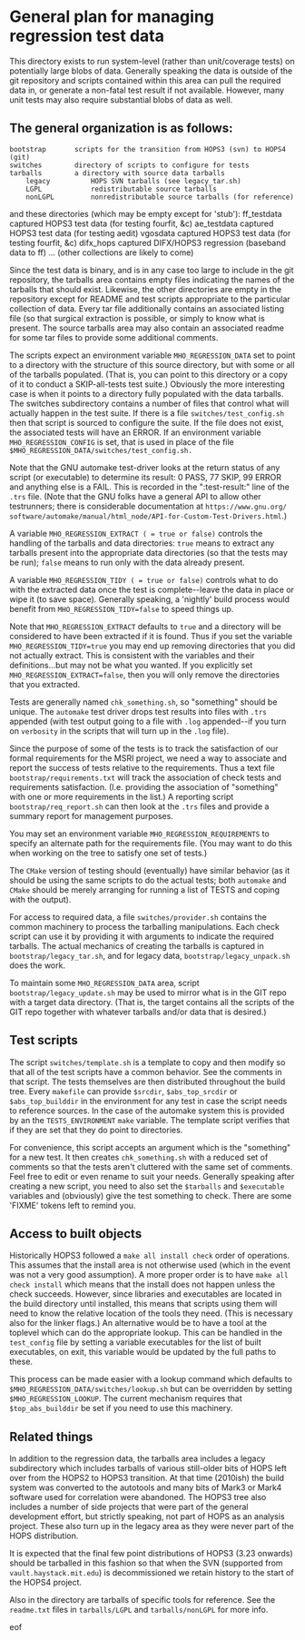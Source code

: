 # General plan for managing regression test data

This directory exists to run system-level (rather than unit/coverage tests)
on potentially large blobs of data.  Generally speaking the data is outside
of the git repository and scripts contained within this area can pull the
required data in, or generate a non-fatal test result if not available.
However, many unit tests may also require substantial blobs of data as well.

## The general organization is as follows:
    bootstrap       scripts for the transition from HOPS3 (svn) to HOPS4 (git)
    switches        directory of scripts to configure for tests
    tarballs        a directory with source data tarballs
        legacy          HOPS SVN tarballs (see legacy_tar.sh)
        LGPL            redistributable source tarballs
        nonLGPL         nonredistributable source tarballs (for reference)
  and these directories (which may be empty except for 'stub'):
    ff_testdata     captured HOPS3 test data (for testing fourfit, &c)
    ae_testdata     captured HOPS3 test data (for testing aedit)
    vgosdata        captured HOPS3 test data (for testing fourfit, &c)
    difx_hops       captured DIFX/HOPS3 regression (baseband data to ff)
    ...             (other collections are likely to come)

Since the test data is binary, and is in any case too large to include in the
git repository, the tarballs area contains empty files indicating the names
of the tarballs that should exist.  Likewise, the other directories are
empty in the repository except for README and test scripts appropriate to
the particular collection of data.  Every tar file additionally contains
an associated listing file (so that surgical extraction is possible, or
simply to know what is present.  The source tarballs area may also contain
an associated readme for some tar files to provide some additional comments.

The scripts expect an environment variable `MHO_REGRESSION_DATA` set to point
to a directory with the structure of this source directory, but with some or
all of the tarballs populated.  (That is, you can point to this directory
or a copy of it to conduct a SKIP-all-tests test suite.)  Obviously the more
interesting case is when it points to a directory fully populated with the
data tarballs.  The switches subdirectory contains a number of files that
control what will actually happen in the test suite.  If there is a file
`switches/test_config.sh` then that script is sourced to configure the suite.
If the file does not exist, the associated tests will have an ERROR.  If
an environment variable `MHO_REGRESSION_CONFIG` is set, that is used in place
of the file `$MHO_REGRESSION_DATA/switches/test_config.sh.`

Note that the GNU automake test-driver looks at the return status of any
script (or executable) to determine its result: 0 PASS, 77 SKIP, 99 ERROR
and anything else is a FAIL.  This is recorded in the ":test-result:" line
of the `.trs` file.  (Note that the GNU folks have a general API to allow other
testrunners; there is considerable documentation at `https://www.gnu.org/
software/automake/manual/html_node/API-for-Custom-Test-Drivers.html`.)

A variable `MHO_REGRESSION_EXTRACT ( = true or false)` controls the handling
of the tarballs and data directories: `true` means to extract any tarballs
present into the appropriate data directories (so that the tests may be run);
`false` means to run only with the data already present.

A variable `MHO_REGRESSION_TIDY ( = true or false)` controls what to do with
the extracted data once the test is complete--leave the data in place or
wipe it (to save space).  Generally speaking, a 'nightly' build process
would benefit from `MHO_REGRESSION_TIDY=false` to speed things up.

Note that `MHO_REGRESSION_EXTRACT` defaults to `true` and a directory will be
considered to have been extracted if it is found.  Thus if you set the
variable `MHO_REGRESSION_TIDY=true` you may end up removing directories that
you did not actually extract.  This is consistent with the variables and
their definitions...but may not be what you wanted.  If you explicitly
set `MHO_REGRESSION_EXTRACT=false`, then you will only remove the directories
that you extracted.

Tests are generally named `chk_something.sh`, so "something" should be unique.
The `automake` test driver drops test results into files with `.trs` appended
(with test output going to a file with `.log` appended--if you turn on `verbosity`
in the scripts that will turn up in the `.log` file).

Since the purpose of some of the tests is to track the satisfaction of
our formal requirements for the MSRI project, we need a way to associate
and report the success of tests relative to the requirements.  Thus a
text file `bootstrap/requirements.txt` will track the association of check
tests and requirements satisfaction.  (I.e. providing the association of
"something" with one or more requirements in the list.)  A reporting script
`bootstrap/req_report.sh` can then look at the `.trs` files and provide a
summary report for management purposes.

You may set an environment variable `MHO_REGRESSION_REQUIREMENTS` to specify
an alternate path for the requirements file.  (You may want to do this when
working on the tree to satisfy one set of tests.)

The `CMake` version of testing should (eventually) have similar behavior (as
it should be using the same scripts to do the actual tests; both `automake`
and `CMake` should be merely arranging for running a list of TESTS and coping
with the output).

For access to required data, a file `switches/provider.sh` contains the
common machinery to process the tarballing manipulations.  Each check
script can use it by providing it with arguments to indicate the required
tarballs.  The actual mechanics of creating the tarballs is captured in
`bootstrap/legacy_tar.sh`, and for legacy data, `bootstrap/legacy_unpack.sh`
does the work.

To maintain some `MHO_REGRESSION_DATA` area, script `bootstrap/legacy_update.sh`
may be used to mirror what is in the GIT repo with a target data directory.
(That is, the target contains all the scripts of the GIT repo together with
whatever tarballs and/or data that is desired.)

## Test scripts

The script `switches/template.sh` is a template to copy and then modify so
that all of the test scripts have a common behavior.  See the comments in
that script.  The tests themselves are then distributed throughout the
build tree.  Every `makefile` can provide `$srcdir`, `$abs_top_srcdir` or
`$abs_top_builddir` in the environment for any test in case the script
needs to reference sources.  In the case of the automake system this is
provided by an the `TESTS_ENVIRONMENT` `make` variable.  The template script
verifies that if they are set that they do point to directories.

For convenience, this script accepts an argument which is the "something"
for a new test.  It then creates `chk_something.sh` with a reduced set of
comments so that the tests aren't cluttered with the same set of comments.
Feel free to edit or even rename to suit your needs.  Generally speaking
after creating a new script, you need to also set the `$tarballs` and
`$executable` variables and (obviously) give the test something to check.
There are some 'FIXME' tokens left to remind you.

## Access to built objects

Historically HOPS3 followed a `make all install check` order of operations.
This assumes that the install area is not otherwise used (which in the
event was not a very good assumption).  A more proper order is to have
`make all check install` which means that the install does not happen unless
the check succeeds.  However, since libraries and executables are located
in the build directory until installed, this means that scripts using them
will need to know the relative location of the tools they need.  (This is
necessary also for the linker flags.)  An alternative would be to have a
tool at the toplevel which can do the appropriate lookup.  This can be
handled in the `test_config` file by setting a variable executables for
the list of built executables, on exit, this variable would be updated
by the full paths to these.

This process can be made easier with a lookup command which defaults
to `$MHO_REGRESSION_DATA/switches/lookup.sh` but can be overridden by
setting `$MHO_REGRESSION_LOOKUP`.  The current mechanism requires that
`$top_abs_builddir` be set if you need to use this machinery.

## Related things

In addition to the regression data, the tarballs area includes a legacy
subdirectory which includes tarballs of various still-older bits of HOPS
left over from the HOPS2 to HOPS3 transition.  At that time (2010ish) the
build system was converted to the autotools and many bits of Mark3 or Mark4
software used for correlation were abandoned.  The HOPS3 tree also includes
a number of side projects that were part of the general development effort,
but strictly speaking, not part of HOPS as an analysis project.  These also
turn up in the legacy area as they were never part of the HOPS distribution.

It is expected that the final few point distributions of HOPS3 (3.23 onwards)
should be tarballed in this fashion so that when the SVN (supported from
`vault.haystack.mit.edu`) is decommissioned we retain history to the start
of the HOPS4 project.

Also in the directory are tarballs of specific tools for reference.  See
the `readme.txt` files in `tarballs/LGPL` and `tarballs/nonLGPL` for more info.

eof
